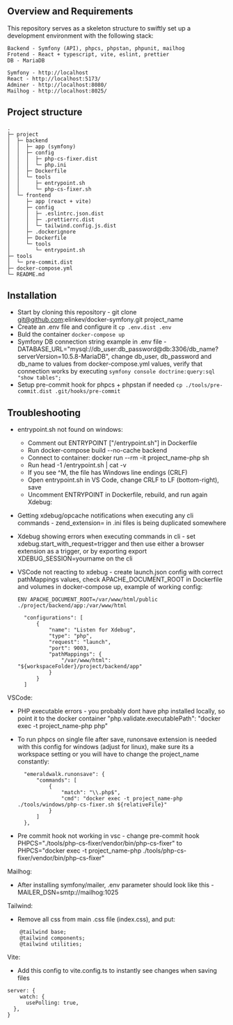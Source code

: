 ## Overview and Requirements
This repository serves as a skeleton structure to swiftly set up a development environment with the following stack:

    Backend - Symfony (API), phpcs, phpstan, phpunit, mailhog
    Frotend - React + typescript, vite, eslint, prettier
    DB - MariaDB

    Symfony - http://localhost
    React - http://localhost:5173/
    Adminer - http://localhost:8080/
    Mailhog - http://localhost:8025/
    
## Project structure

```
.
├─ project
│  ├─ backend
│  │  ├─ app (symfony)
│  │  ├─ config
│  │  │  ├─ php-cs-fixer.dist
│  │  │  └─ php.ini
│  │  ├─ Dockerfile
│  │  └─ tools
│  │     ├─ entrypoint.sh
│  │     └─ php-cs-fixer.sh
│  └─ frontend
│     ├─ app (react + vite)
│     ├─ config
│     │  ├─ .eslintrc.json.dist
│     │  ├─ .prettierrc.dist
│     │  └─ tailwind.config.js.dist
│     ├─ .dockerignore
│     ├─ Dockerfile
│     └─ tools
│        └─ entrypoint.sh
├─ tools
│  └─ pre-commit.dist
├─ docker-compose.yml
└─ README.md

```

## Installation
- Start by cloning this repository - git clone git@github.com:elinkev/docker-symfony.git project_name
- Create an .env file and configure it `cp .env.dist .env`
- Buld the container `docker-compose up`
- Symfony DB connection string example in .env file - DATABASE_URL="mysql://db_user:db_password@db:3306/db_name?serverVersion=10.5.8-MariaDB", change db_user, db_password and db_name to values from docker-compose.yml values, verify that connection works by executing `symfony console doctrine:query:sql "show tables";`
- Setup pre-commit hook for phpcs + phpstan if needed `cp ./tools/pre-commit.dist .git/hooks/pre-commit` 


## Troubleshooting
- entrypoint.sh not found on windows:
    - Comment out ENTRYPOINT ["/entrypoint.sh"] in Dockerfile
    - Run docker-compose build --no-cache backend
    - Connect to container: docker run --rm -it project_name-php sh
    - Run head -1 /entrypoint.sh | cat -v
    - If you see ^M, the file has Windows line endings (CRLF)
    - Open entrypoint.sh in VS Code, change CRLF to LF (bottom-right), save
    - Uncomment ENTRYPOINT in Dockerfile, rebuild, and run again
Xdebug:
- Getting xdebug/opcache notifications when executing any cli commands - zend_extension= in .ini files is being duplicated somewhere
- Xdebug showing errors when executing commands in cli - set xdebug.start_with_request=trigger and then use either a browser extension as a trigger, or by exporting export XDEBUG_SESSION=yourname on the cli
- VSCode not reacting to xdebug - create launch.json config with correct pathMappings values, check APACHE_DOCUMENT_ROOT in Dockerfile and volumes in docker-compose up, example of working config:

    `ENV APACHE_DOCUMENT_ROOT=/var/www/html/public`
    `./project/backend/app:/var/www/html`

        "configurations": [
            {
                "name": "Listen for Xdebug",
                "type": "php",
                "request": "launch",
                "port": 9003,
                "pathMappings": {
                    "/var/www/html": "${workspaceFolder}/project/backend/app"
                }
            }
        ]    

VSCode:
- PHP executable errors - you probably dont have php installed locally, so point it to the docker container "php.validate.executablePath": "docker exec -t project_name-php php"
- To run phpcs on single file after save, runonsave extension is needed with this config for windows (adjust for linux), make sure its a workspace setting or you will have to change the project_name constantly:
    
        "emeraldwalk.runonsave": {
            "commands": [
                {
                    "match": "\\.php$",
                    "cmd": "docker exec -t project_name-php ./tools/windows/php-cs-fixer.sh ${relativeFile}"
                }
            ]
        },

- Pre commit hook not working in vsc - change pre-commit hook PHPCS="./tools/php-cs-fixer/vendor/bin/php-cs-fixer" to PHPCS="docker exec -t project_name-php ./tools/php-cs-fixer/vendor/bin/php-cs-fixer"

Mailhog:
- After installing symfony/mailer, .env parameter should look like this - MAILER_DSN=smtp://mailhog:1025

Tailwind:
- Remove all css from main .css file (index.css), and put:
```
    @tailwind base;
    @tailwind components;
    @tailwind utilities;
```

Vite:
- Add this config to vite.config.ts to instantly see changes when saving files
```
server: {
    watch: {
      usePolling: true,
  },
}
```

